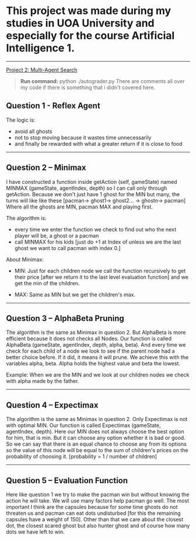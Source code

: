 # This project was made during my studies in UOA University and especially for the course Artificial Intelligence 1.

---

[Project 2: Multi-Agent Search](https://inst.eecs.berkeley.edu/~cs188/sp19/project2.html)

> **Run command:** python ./autograder.py
> There are comments all over my code if there is something that i didn't covered here.

## Question 1 - Reflex Agent

The logic is:
- avoid all ghosts
- not to stop moving because it wastes time unnecessarily
- and finally be rewarded with what a greater return if it is close to
food

---

## Question 2 – Minimax

I have constructed a function inside getAction (self, gameState) named MINMAX (gameState, agentIndex, depth) so I can
call only through getAction.
Because we don't just have 1 ghost for the MIN but
many, the turns will like like these [pacman-> ghost1-> ghost2… -> ghostn-> pacman]
Where all the ghosts are MIN, pacman MAX and playing first.

The algorithm is:
- every time we enter the function we check to
find out who the next player will be, a ghost or a pacman
- call MINMAX for his kids [just do +1 at Index of unless we are the last ghost we want to call
pacman with index 0.]

About Minimax:
- MIN: Just for each children node we call the function recursively
to get their price [after we return it to the last level
evaluation function] and we get the min of the children.

- MAX: Same as MIN but we get the children's max.

---

## Question 3 – AlphaBeta Pruning

The algorithm is the same as Minimax in question 2. But AlphaBeta
is more efficient because it does not checks all Nodes.
Our function is called AlphaBeta (gameState, agentIndex, depth, alpha, beta).
And every time we check for each child of a node we look to see if the
parent node had a better choice before. If it did, it means it will prune.
We achieve this with the variables alpha, beta.
Alpha holds the highest value and beta the lowest.

Example: When we are the MIN and we look at our children nodes we check with alpha
made by the father.

---

## Question 4 – Expectimax

The algorithm is the same as Minimax in question 2. Only Expectimax
is not with optimal MIN.
Our function is called Expectimax (gameState, agentIndex, depth).
Here our MIN does not always choose the best option for him, that is
min. But it can choose any option whether it is bad or good.
So we can say that there is an equal chance to choose any
from its options so the value of this node will be equal to the sum
of children's prices on the probability of choosing it.
[probability = 1 / number of children]

---

## Question 5 – Evaluation Function

Here like question 1 we try to make the pacman win but
without knowing the action he will take.
We will use many factors help pacman go well.
The most important I think are the capsules because for some time
ghosts do not threaten us and pacman can eat dots undisturbed
[for this the remaining capsules have a weight of 150].
Other than that we care about the closest dot, the closest scared ghost
but also hunter ghost and of course how many dots we have left to win.
